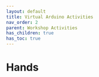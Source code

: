 ```yaml
---
layout: default
title: Virtual Arduino Activities
nav_order: 2
parent: Workshop Activities
has_children: true
has_toc: true
---
```

# Hands
